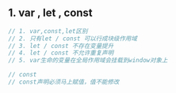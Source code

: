 ## 1. var , let , const

```js
// 1. var,const,let区别
// 2. 只有let / const 可以行成块级作用域
// 3. let / const 不存在变量提升
// 4. let / const 不允许重复声明
// 5. var生命的变量在全局作用域会挂载到window对象上

// const
// const声明必须马上赋值，值不能修改
```

